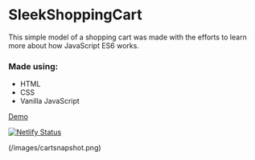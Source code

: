 # SleekShoppingCart
This simple model of a shopping cart was made with the efforts to learn more about how JavaScript ES6 works.

### Made using: 
* HTML
* CSS
* Vanilla JavaScript


[Demo](https://sleekshoppingcart.netlify.app)

[![Netlify Status](https://api.netlify.com/api/v1/badges/c457f1ca-64ac-481b-81f0-18b59cdaece9/deploy-status)](https://app.netlify.com/sites/sleekshoppingcart/deploys)

(/images/cartsnapshot.png)
